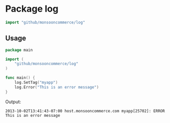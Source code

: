 # Package log

```Go
import "github/monsooncommerce/log"
```

## Usage

```Go
package main

import (
    "github/monsooncommerce/log"
)

func main() {
    log.SetTag("myapp")
    log.Error("This is an error message")
}
```

Output:

```
2013-10-02T13:41:43-07:00 host.monsooncommerce.com myapp[25702]: ERROR This is an error message
```
